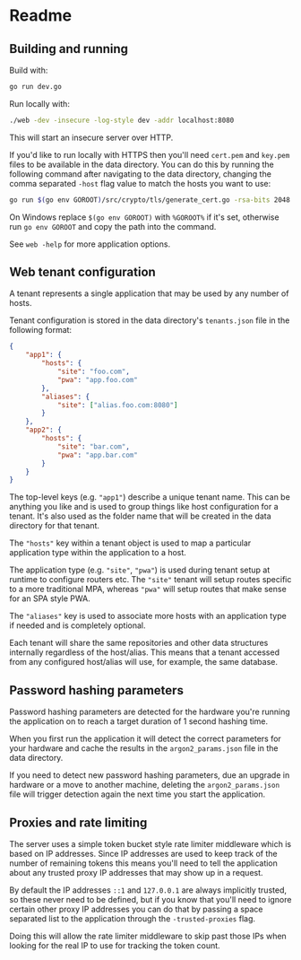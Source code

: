 # Readme

## Building and running

Build with:
```sh
go run dev.go
```

Run locally with:
```sh
./web -dev -insecure -log-style dev -addr localhost:8080
```

This will start an insecure server over HTTP.

If you'd like to run locally with HTTPS then you'll need `cert.pem` and `key.pem` files to be available in the data directory. You can do this by running the following command after navigating to the data directory, changing the comma separated `-host` flag value to match the hosts you want to use:

```sh
go run $(go env GOROOT)/src/crypto/tls/generate_cert.go -rsa-bits 2048 -host "localhost,app.local.com"
```

On Windows replace `$(go env GOROOT)` with `%GOROOT%` if it's set, otherwise run `go env GOROOT` and copy the path into the command.

See `web -help` for more application options.

## Web tenant configuration

A tenant represents a single application that may be used by any number of hosts.

Tenant configuration is stored in the data directory's `tenants.json` file in the following format:

```json
{
	"app1": {
		"hosts": {
			"site": "foo.com",
			"pwa": "app.foo.com"
		},
		"aliases": {
			"site": ["alias.foo.com:8080"]
		}
	},
	"app2": {
		"hosts": {
			"site": "bar.com",
			"pwa": "app.bar.com"
		}
	}
}
```

The top-level keys (e.g. `"app1"`) describe a unique tenant name. This can be anything you like and is used to group things like host configuration for a tenant. It's also used as the folder name that will be created in the data directory for that tenant.

The `"hosts"` key within a tenant object is used to map a particular application type within the application to a host.

The application type (e.g. `"site"`, `"pwa"`) is used during tenant setup at runtime to configure routers etc. The `"site"` tenant will setup routes specific to a more traditional MPA, whereas `"pwa"` will setup routes that make sense for an SPA style PWA.

The `"aliases"` key is used to associate more hosts with an application type if needed and is completely optional.

Each tenant will share the same repositories and other data structures internally regardless of the host/alias. This means that a tenant accessed from any configured host/alias will use, for example, the same database.

## Password hashing parameters

Password hashing parameters are detected for the hardware you're running the application on to reach a target duration of 1 second hashing time.

When you first run the application it will detect the correct parameters for your hardware and cache the results in the `argon2_params.json` file in the data directory.

If you need to detect new password hashing parameters, due an upgrade in hardware or a move to another machine, deleting the `argon2_params.json` file will trigger detection again the next time you start the application.

## Proxies and rate limiting

The server uses a simple token bucket style rate limiter middleware which is based on IP addresses. Since IP addresses are used to keep track of the number of remaining tokens this means you'll need to tell the application about any trusted proxy IP addresses that may show up in a request.

By default the IP addresses `::1` and `127.0.0.1` are always implicitly trusted, so these never need to be defined, but if you know that you'll need to ignore certain other proxy IP addresses you can do that by passing a space separated list to the application through the `-trusted-proxies` flag.

Doing this will allow the rate limiter middleware to skip past those IPs when looking for the real IP to use for tracking the token count.
